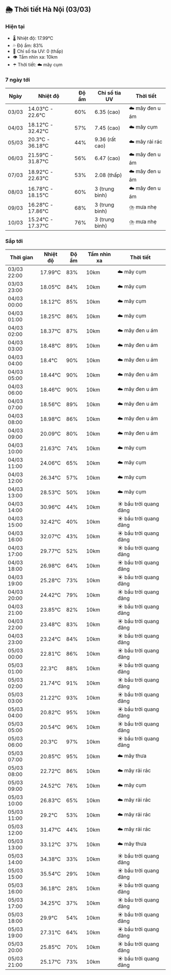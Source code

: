 ## 🌦️ Thời tiết Hà Nội (03/03)

### Hiện tại

- 🌡️ Nhiệt độ: 17.99℃
- 💦 Độ ẩm: 83%
- 🌟 Chỉ số tia UV: 0 (thấp)
- 👁️ Tầm nhìn xa: 10km
- ☂️ Thời tiết: ☁️ mây cụm

### 7 ngày tới

| Ngày | Nhiệt độ | Độ ẩm | Chỉ số tia UV | Thời tiết |
| --- | --- | --- | --- | --- |
| 03/03 | 14.03℃ - 22.6℃ | 60% | 6.35 (cao) | ☁️ mây đen u ám |
| 04/03 | 18.12℃ - 32.42℃ | 57% | 7.45 (cao) | ☁️ mây cụm |
| 05/03 | 20.3℃ - 36.18℃ | 44% | 9.36 (rất cao) | ☁️ mây rải rác |
| 06/03 | 21.59℃ - 31.87℃ | 56% | 6.47 (cao) | ☁️ mây đen u ám |
| 07/03 | 18.92℃ - 22.63℃ | 53% | 2.08 (thấp) | ☁️ mây đen u ám |
| 08/03 | 16.78℃ - 18.15℃ | 60% | 3 (trung bình) | ☁️ mây đen u ám |
| 09/03 | 16.28℃ - 17.86℃ | 68% | 3 (trung bình) | ⛈️ mưa nhẹ |
| 10/03 | 15.24℃ - 17.37℃ | 76% | 3 (trung bình) | ⛈️ mưa nhẹ |

### Sắp tới

| Thời gian | Nhiệt độ | Độ ẩm | Tầm nhìn xa | Thời tiết |
| --- | --- | --- | --- | --- |
| 03/03 22:00 | 17.99℃ | 83% | 10km | ☁️ mây cụm |
| 03/03 23:00 | 18.05℃ | 84% | 10km | ☁️ mây cụm |
| 04/03 00:00 | 18.12℃ | 85% | 10km | ☁️ mây cụm |
| 04/03 01:00 | 18.25℃ | 86% | 10km | ☁️ mây cụm |
| 04/03 02:00 | 18.37℃ | 87% | 10km | ☁️ mây đen u ám |
| 04/03 03:00 | 18.48℃ | 89% | 10km | ☁️ mây đen u ám |
| 04/03 04:00 | 18.4℃ | 90% | 10km | ☁️ mây đen u ám |
| 04/03 05:00 | 18.44℃ | 90% | 10km | ☁️ mây đen u ám |
| 04/03 06:00 | 18.46℃ | 90% | 10km | ☁️ mây đen u ám |
| 04/03 07:00 | 18.56℃ | 89% | 10km | ☁️ mây đen u ám |
| 04/03 08:00 | 18.98℃ | 86% | 10km | ☁️ mây đen u ám |
| 04/03 09:00 | 20.09℃ | 80% | 10km | ☁️ mây đen u ám |
| 04/03 10:00 | 21.63℃ | 74% | 10km | ☁️ mây cụm |
| 04/03 11:00 | 24.06℃ | 65% | 10km | ☁️ mây cụm |
| 04/03 12:00 | 26.34℃ | 57% | 10km | ☁️ mây cụm |
| 04/03 13:00 | 28.53℃ | 50% | 10km | ☁️ mây cụm |
| 04/03 14:00 | 30.96℃ | 44% | 10km | ☀️ bầu trời quang đãng |
| 04/03 15:00 | 32.42℃ | 40% | 10km | ☀️ bầu trời quang đãng |
| 04/03 16:00 | 32.07℃ | 43% | 10km | ☀️ bầu trời quang đãng |
| 04/03 17:00 | 29.77℃ | 52% | 10km | ☀️ bầu trời quang đãng |
| 04/03 18:00 | 26.98℃ | 64% | 10km | ☀️ bầu trời quang đãng |
| 04/03 19:00 | 25.28℃ | 73% | 10km | ☀️ bầu trời quang đãng |
| 04/03 20:00 | 24.42℃ | 79% | 10km | ☀️ bầu trời quang đãng |
| 04/03 21:00 | 23.85℃ | 82% | 10km | ☀️ bầu trời quang đãng |
| 04/03 22:00 | 23.48℃ | 83% | 10km | ☀️ bầu trời quang đãng |
| 04/03 23:00 | 23.24℃ | 84% | 10km | ☀️ bầu trời quang đãng |
| 05/03 00:00 | 22.81℃ | 86% | 10km | ☀️ bầu trời quang đãng |
| 05/03 01:00 | 22.3℃ | 88% | 10km | ☀️ bầu trời quang đãng |
| 05/03 02:00 | 21.74℃ | 91% | 10km | ☀️ bầu trời quang đãng |
| 05/03 03:00 | 21.22℃ | 93% | 10km | ☀️ bầu trời quang đãng |
| 05/03 04:00 | 20.82℃ | 95% | 10km | ☀️ bầu trời quang đãng |
| 05/03 05:00 | 20.54℃ | 96% | 10km | ☀️ bầu trời quang đãng |
| 05/03 06:00 | 20.3℃ | 97% | 10km | ☀️ bầu trời quang đãng |
| 05/03 07:00 | 20.85℃ | 95% | 10km | ☁️ mây thưa |
| 05/03 08:00 | 22.72℃ | 86% | 10km | ☁️ mây rải rác |
| 05/03 09:00 | 24.52℃ | 76% | 10km | ☁️ mây cụm |
| 05/03 10:00 | 26.83℃ | 65% | 10km | ☁️ mây rải rác |
| 05/03 11:00 | 29.2℃ | 53% | 10km | ☁️ mây rải rác |
| 05/03 12:00 | 31.47℃ | 44% | 10km | ☁️ mây rải rác |
| 05/03 13:00 | 33.12℃ | 37% | 10km | ☁️ mây thưa |
| 05/03 14:00 | 34.38℃ | 33% | 10km | ☀️ bầu trời quang đãng |
| 05/03 15:00 | 35.54℃ | 29% | 10km | ☀️ bầu trời quang đãng |
| 05/03 16:00 | 36.18℃ | 28% | 10km | ☀️ bầu trời quang đãng |
| 05/03 17:00 | 34.25℃ | 37% | 10km | ☀️ bầu trời quang đãng |
| 05/03 18:00 | 29.9℃ | 54% | 10km | ☀️ bầu trời quang đãng |
| 05/03 19:00 | 27.31℃ | 64% | 10km | ☀️ bầu trời quang đãng |
| 05/03 20:00 | 25.85℃ | 70% | 10km | ☀️ bầu trời quang đãng |
| 05/03 21:00 | 25.17℃ | 73% | 10km | ☀️ bầu trời quang đãng |
